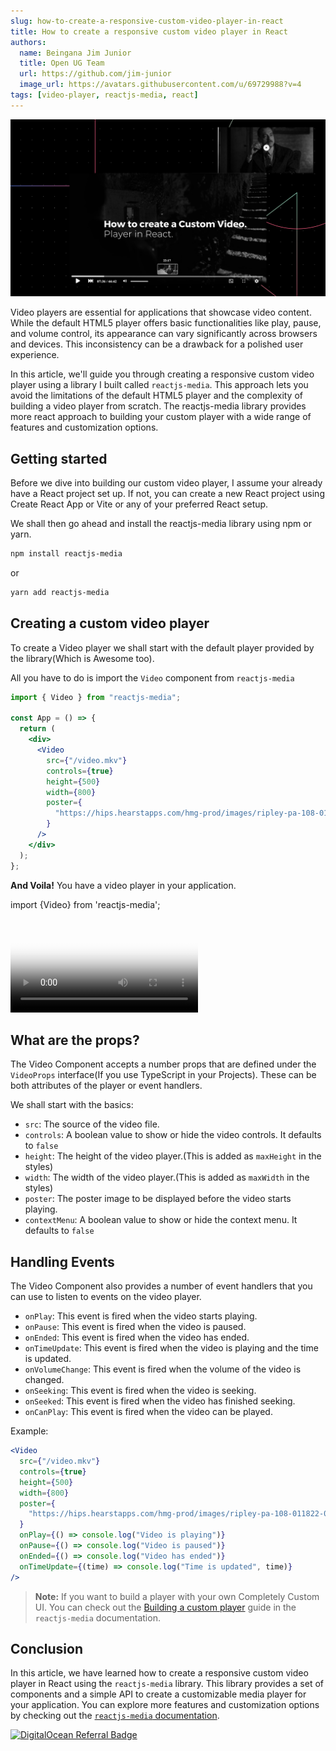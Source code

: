 ```yaml
---
slug: how-to-create-a-responsive-custom-video-player-in-react
title: How to create a responsive custom video player in React
authors:
  name: Beingana Jim Junior
  title: Open UG Team
  url: https://github.com/jim-junior
  image_url: https://avatars.githubusercontent.com/u/69729988?v=4
tags: [video-player, reactjs-media, react]
---
```


![How to create a responsive custom video player in React](./rmjsbanner.png)


Video players are essential for applications that showcase video content. While the default HTML5 player offers basic functionalities like play, pause, and volume control, its appearance can vary significantly across browsers and devices.  This inconsistency can be a drawback for a polished user experience.

In this article, we'll guide you through creating a responsive custom video player using a library I built called `reactjs-media`. This approach lets you avoid the limitations of the default HTML5 player and the complexity of building a video player from scratch. The reactjs-media library provides more react approach to building your custom player with a wide range of features and customization options.

<!--truncate-->

## Getting started

Before we dive into building our custom video player, I assume your already have a React project set up. If not, you can create a new React project using Create React App or Vite or any of your preferred React setup.

We shall then go ahead and install the reactjs-media library using npm or yarn.

```bash
npm install reactjs-media
```

or

```bash
yarn add reactjs-media
```

## Creating a custom video player

To create a Video player we shall start with the default player provided by the library(Which is Awesome too).

All you have to do is import the `Video` component from `reactjs-media` 

```jsx
import { Video } from "reactjs-media";

const App = () => {
  return (
    <div>
      <Video
        src={"/video.mkv"}
        controls={true}
        height={500}
        width={800}
        poster={
          "https://hips.hearstapps.com/hmg-prod/images/ripley-pa-108-011822-01629-r-661067043d66f.jpg?resize=980:*"
        }
      />
    </div>
  );
};
```

**And Voila!** You have a video player in your application.

import {Video} from 'reactjs-media';

<Video 
controls
src="https://videos.pexels.com/video-files/4524598/4524598-sd_640_360_25fps.mp4"
poster="https://images.pexels.com/photos/848573/pexels-photo-848573.jpeg?auto=compress&cs=tinysrgb&w=800"
height={400}
/>

## What are the props?

The Video Component accepts a number props that are defined under the `VideoProps` interface(If you use TypeScript in your Projects). These can be both attributes of the player or event handlers.

We shall start with the basics:

- `src`: The source of the video file.
- `controls`: A boolean value to show or hide the video controls. It defaults to `false`
- `height`: The height of the video player.(This is added as `maxHeight` in the styles)
- `width`: The width of the video player.(This is added as `maxWidth` in the styles)
- `poster`: The poster image to be displayed before the video starts playing.
- `contextMenu`: A boolean value to show or hide the context menu. It defaults to `false`


## Handling Events

The Video Component also provides a number of event handlers that you can use to listen to events on the video player.

- `onPlay`: This event is fired when the video starts playing.
- `onPause`: This event is fired when the video is paused.
- `onEnded`: This event is fired when the video has ended.
- `onTimeUpdate`: This event is fired when the video is playing and the time is updated.
- `onVolumeChange`: This event is fired when the volume of the video is changed.
- `onSeeking`: This event is fired when the video is seeking.
- `onSeeked`: This event is fired when the video has finished seeking.
- `onCanPlay`: This event is fired when the video can be played.

Example:

```jsx
<Video
  src={"/video.mkv"}
  controls={true}
  height={500}
  width={800}
  poster={
    "https://hips.hearstapps.com/hmg-prod/images/ripley-pa-108-011822-01629-r-661067043d66f.jpg?resize=980:*"
  }
  onPlay={() => console.log("Video is playing")}
  onPause={() => console.log("Video is paused")}
  onEnded={() => console.log("Video has ended")}
  onTimeUpdate={(time) => console.log("Time is updated", time)}
/>

```

> **Note:** If you want to build a player with your own Completely Custom UI. You can check out the [Building a custom player](https://open.cranom.cloud/reactjs-media/building-custom-player) guide in the `reactjs-media` documentation.


## Conclusion

In this article, we have learned how to create a responsive custom video player in React using the `reactjs-media` library. This library provides a set of components and a simple API to create a customizable media player for your application. You can explore more features and customization options by checking out the [`reactjs-media` documentation](https://open.cranom.cloud/reactjs-media/intro).


[![DigitalOcean Referral Badge](https://web-platforms.sfo2.cdn.digitaloceanspaces.com/WWW/Badge%201.svg)](https://www.digitalocean.com/?refcode=ad96e8b378d5&utm_campaign=Referral_Invite&utm_medium=Referral_Program&utm_source=badge)